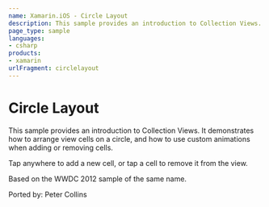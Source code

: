 ```yaml
---
name: Xamarin.iOS - Circle Layout
description: This sample provides an introduction to Collection Views. It demonstrates how to arrange view cells on a circle, and how to use custom animations...
page_type: sample
languages:
- csharp
products:
- xamarin
urlFragment: circlelayout
---
```

# Circle Layout

This sample provides an introduction to Collection Views. It demonstrates how to arrange view cells on a circle, 
and how to use custom animations when adding or removing cells.

Tap anywhere to add a new cell, or tap a cell to remove it from the view.

Based on the WWDC 2012 sample of the same name.

Ported by: Peter Collins
